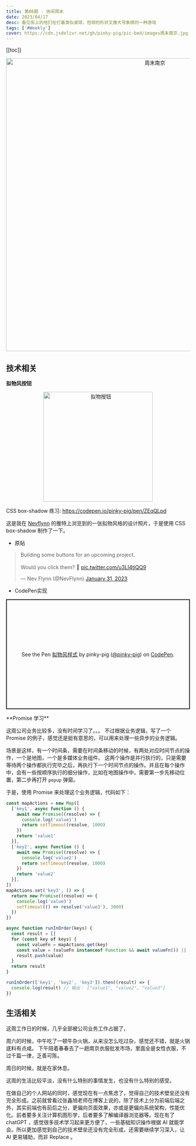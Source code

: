 ```yaml
---
title: 第06期 - 休闲周末
date: 2023/04/17
desc: 看见街上的他们在打着类似桌球，但球的形状又像大号象棋的一种游戏
tags: ['#Weekly']
cover: https://cdn.jsdelivr.net/gh/pinky-pig/pic-bed/images周末南京.jpg
---
```


[[toc]]

<p align="center">
<img alt="周末南京" src="https://cdn.jsdelivr.net/gh/pinky-pig/pic-bed/images周末南京.jpg" width=800 />
</p>

## 技术相关

**拟物风按钮**

<p align="center">
  <img alt="拟物按钮" src="https://cdn.jsdelivr.net/gh/pinky-pig/pic-bed/images20230417105117.png" width=300 />
</p>

CSS box-shadow 练习: <https://codepen.io/pinky-pig/pen/ZEqQLpd>

这是我在 [Nevflynn](https://twitter.com/NevFlynn) 的推特上浏览到的一张拟物风格的设计照片，于是使用 CSS box-shadow 制作了一下。

- 原贴

<blockquote class="twitter-tweet"><p lang="en" dir="ltr">Building some buttons for an upcoming project. <br><br>Would you click them? 👀 <a href="https://t.co/u3LI4tiQQ9">pic.twitter.com/u3LI4tiQQ9</a></p>&mdash; Nev Flynn (@NevFlynn) <a href="https://twitter.com/NevFlynn/status/1620426055155859458?ref_src=twsrc%5Etfw">January 31, 2023</a></blockquote> <script async src="https://platform.twitter.com/widgets.js" charset="utf-8"></script>

- CodePen实现

<p class="codepen" data-height="300" data-default-tab="html,result" data-slug-hash="ZEqQLpd" data-user="pinky-pig" style="height: 300px; box-sizing: border-box; display: flex; align-items: center; justify-content: center; border: 2px solid; margin: 1em 0; padding: 1em;">
  <span>See the Pen <a href="https://codepen.io/pinky-pig/pen/ZEqQLpd">
  拟物风样式</a> by pinky-pig (<a href="https://codepen.io/pinky-pig">@pinky-pig</a>)
  on <a href="https://codepen.io">CodePen</a>.</span>
</p>
<script async src="https://cpwebassets.codepen.io/assets/embed/ei.js"></script>
**Promise 学习**

这周公司业务比较多，没有时间学习了。。。
不过根据业务逻辑，写了一个 Promise 的例子，感觉还是挺有意思的，可以用来处理一些异步的业务逻辑。

场景是这样，有一个时间条，需要在时间条移动的时候，有两处对应时间节点的操作，一个是地图，一个是多媒体业务组件。
这两个操作是并行执行的，只是需要等待两个操作都执行完毕之后，再执行下一个时间节点的操作。并且在每个操作中，会有一些按顺序执行的细分操作，比如在地图操作中，需要第一步先移动位置，第二步再打开 `popup` 弹窗。

于是，使用 Promise 来处理这个业务逻辑，代码如下：

```js
const mapActions = new Map([
  ['key1', async function () {
    await new Promise((resolve) => {
      console.log('value1')
      return setTimeout(resolve, 1000)
    })
    return 'value1'
  }],
  ['key2', async function () {
    await new Promise((resolve) => {
      console.log('value2')
      return setTimeout(resolve, 1000)
    })
    return 'value2'
  }],
])
mapActions.set('key3', () => {
  return new Promise((resolve) => {
    console.log('value3')
    setTimeout(() => resolve('value3'), 3000)
  })
})

async function runInOrder(keys) {
  const result = []
  for (const key of keys) {
    const valueFn = mapActions.get(key)
    const value = (valueFn instanceof Function && await valueFn()) || '未执行到函数'
    result.push(value)
  }
  return result
}

runInOrder(['key1', 'key2', 'key3']).then((result) => {
  console.log(result) // 输出： ["value1", "value2", "value3"]
})
```

## 生活相关

这周工作日的时候，几乎全部被公司业务工作占据了，

周六的时候，中午吃了一顿牛杂火锅，从来没怎么吃过杂，感觉还不错，就是火锅底料有点咸。
下午陪着春春去了一趟南京衣服批发市场，里面全是女性衣服，不过千篇一律，乏善可陈。

周日的时候，就是在家休息。

这周的生活比较平淡，没有什么特别的事情发生，也没有什么特别的感受。

在做自己的个人网站的同时，感觉现在有一点焦虑了，觉得自己的技术壁垒还没有完全形成。之前就曾看过张鑫旭老师在博客上说的，除了技术上分为前端后端之外，其实前端也有前后之分，更偏向页面效果，亦或是更偏向系统架构，性能优化。前者要多关注计算机图形学，后者要多了解编译器浏览器等。现在有了 chatGPT ，感觉很多技术学习起来更方便了，一些基础知识操作根据 AI 就能学会。所以更加感觉到自己的技术壁垒还没有完全形成，还需要继续学习深入，让 AI 更易辅助，而非 Replace 。
